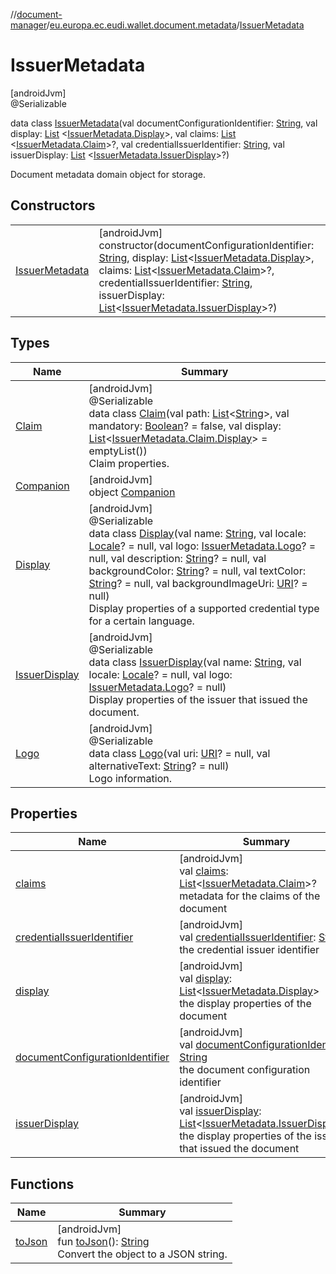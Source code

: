 //[document-manager](../../../index.md)/[eu.europa.ec.eudi.wallet.document.metadata](../index.md)/[IssuerMetadata](index.md)

# IssuerMetadata

[androidJvm]\
@Serializable

data class [IssuerMetadata](index.md)(val
documentConfigurationIdentifier: [String](https://kotlinlang.org/api/latest/jvm/stdlib/kotlin-stdlib/kotlin/-string/index.html),
val
display: [List](https://kotlinlang.org/api/latest/jvm/stdlib/kotlin-stdlib/kotlin.collections/-list/index.html)
&lt;[IssuerMetadata.Display](-display/index.md)&gt;, val
claims: [List](https://kotlinlang.org/api/latest/jvm/stdlib/kotlin-stdlib/kotlin.collections/-list/index.html)
&lt;[IssuerMetadata.Claim](-claim/index.md)&gt;?, val
credentialIssuerIdentifier: [String](https://kotlinlang.org/api/latest/jvm/stdlib/kotlin-stdlib/kotlin/-string/index.html),
val
issuerDisplay: [List](https://kotlinlang.org/api/latest/jvm/stdlib/kotlin-stdlib/kotlin.collections/-list/index.html)
&lt;[IssuerMetadata.IssuerDisplay](-issuer-display/index.md)&gt;?)

Document metadata domain object for storage.

## Constructors

|                                       |                                                                                                                                                                                                                                                                                                                                                                                                                                                                                                                                                                                                                                                                                                                                                                                                                      |
|---------------------------------------|----------------------------------------------------------------------------------------------------------------------------------------------------------------------------------------------------------------------------------------------------------------------------------------------------------------------------------------------------------------------------------------------------------------------------------------------------------------------------------------------------------------------------------------------------------------------------------------------------------------------------------------------------------------------------------------------------------------------------------------------------------------------------------------------------------------------|
| [IssuerMetadata](-issuer-metadata.md) | [androidJvm]<br>constructor(documentConfigurationIdentifier: [String](https://kotlinlang.org/api/latest/jvm/stdlib/kotlin-stdlib/kotlin/-string/index.html), display: [List](https://kotlinlang.org/api/latest/jvm/stdlib/kotlin-stdlib/kotlin.collections/-list/index.html)&lt;[IssuerMetadata.Display](-display/index.md)&gt;, claims: [List](https://kotlinlang.org/api/latest/jvm/stdlib/kotlin-stdlib/kotlin.collections/-list/index.html)&lt;[IssuerMetadata.Claim](-claim/index.md)&gt;?, credentialIssuerIdentifier: [String](https://kotlinlang.org/api/latest/jvm/stdlib/kotlin-stdlib/kotlin/-string/index.html), issuerDisplay: [List](https://kotlinlang.org/api/latest/jvm/stdlib/kotlin-stdlib/kotlin.collections/-list/index.html)&lt;[IssuerMetadata.IssuerDisplay](-issuer-display/index.md)&gt;?) |

## Types

| Name                                      | Summary                                                                                                                                                                                                                                                                                                                                                                                                                                                                                                                                                                                                                                                                                                                                                                                                                                                                                                            |
|-------------------------------------------|--------------------------------------------------------------------------------------------------------------------------------------------------------------------------------------------------------------------------------------------------------------------------------------------------------------------------------------------------------------------------------------------------------------------------------------------------------------------------------------------------------------------------------------------------------------------------------------------------------------------------------------------------------------------------------------------------------------------------------------------------------------------------------------------------------------------------------------------------------------------------------------------------------------------|
| [Claim](-claim/index.md)                  | [androidJvm]<br>@Serializable<br>data class [Claim](-claim/index.md)(val path: [List](https://kotlinlang.org/api/latest/jvm/stdlib/kotlin-stdlib/kotlin.collections/-list/index.html)&lt;[String](https://kotlinlang.org/api/latest/jvm/stdlib/kotlin-stdlib/kotlin/-string/index.html)&gt;, val mandatory: [Boolean](https://kotlinlang.org/api/latest/jvm/stdlib/kotlin-stdlib/kotlin/-boolean/index.html)? = false, val display: [List](https://kotlinlang.org/api/latest/jvm/stdlib/kotlin-stdlib/kotlin.collections/-list/index.html)&lt;[IssuerMetadata.Claim.Display](-claim/-display/index.md)&gt; = emptyList())<br>Claim properties.                                                                                                                                                                                                                                                                     |
| [Companion](-companion/index.md)          | [androidJvm]<br>object [Companion](-companion/index.md)                                                                                                                                                                                                                                                                                                                                                                                                                                                                                                                                                                                                                                                                                                                                                                                                                                                            |
| [Display](-display/index.md)              | [androidJvm]<br>@Serializable<br>data class [Display](-display/index.md)(val name: [String](https://kotlinlang.org/api/latest/jvm/stdlib/kotlin-stdlib/kotlin/-string/index.html), val locale: [Locale](https://developer.android.com/reference/kotlin/java/util/Locale.html)? = null, val logo: [IssuerMetadata.Logo](-logo/index.md)? = null, val description: [String](https://kotlinlang.org/api/latest/jvm/stdlib/kotlin-stdlib/kotlin/-string/index.html)? = null, val backgroundColor: [String](https://kotlinlang.org/api/latest/jvm/stdlib/kotlin-stdlib/kotlin/-string/index.html)? = null, val textColor: [String](https://kotlinlang.org/api/latest/jvm/stdlib/kotlin-stdlib/kotlin/-string/index.html)? = null, val backgroundImageUri: [URI](https://developer.android.com/reference/kotlin/java/net/URI.html)? = null)<br>Display properties of a supported credential type for a certain language. |
| [IssuerDisplay](-issuer-display/index.md) | [androidJvm]<br>@Serializable<br>data class [IssuerDisplay](-issuer-display/index.md)(val name: [String](https://kotlinlang.org/api/latest/jvm/stdlib/kotlin-stdlib/kotlin/-string/index.html), val locale: [Locale](https://developer.android.com/reference/kotlin/java/util/Locale.html)? = null, val logo: [IssuerMetadata.Logo](-logo/index.md)? = null)<br>Display properties of the issuer that issued the document.                                                                                                                                                                                                                                                                                                                                                                                                                                                                                         |
| [Logo](-logo/index.md)                    | [androidJvm]<br>@Serializable<br>data class [Logo](-logo/index.md)(val uri: [URI](https://developer.android.com/reference/kotlin/java/net/URI.html)? = null, val alternativeText: [String](https://kotlinlang.org/api/latest/jvm/stdlib/kotlin-stdlib/kotlin/-string/index.html)? = null)<br>Logo information.                                                                                                                                                                                                                                                                                                                                                                                                                                                                                                                                                                                                     |

## Properties

| Name                                                                    | Summary                                                                                                                                                                                                                                                                                          |
|-------------------------------------------------------------------------|--------------------------------------------------------------------------------------------------------------------------------------------------------------------------------------------------------------------------------------------------------------------------------------------------|
| [claims](claims.md)                                                     | [androidJvm]<br>val [claims](claims.md): [List](https://kotlinlang.org/api/latest/jvm/stdlib/kotlin-stdlib/kotlin.collections/-list/index.html)&lt;[IssuerMetadata.Claim](-claim/index.md)&gt;?<br>metadata for the claims of the document                                                       |
| [credentialIssuerIdentifier](credential-issuer-identifier.md)           | [androidJvm]<br>val [credentialIssuerIdentifier](credential-issuer-identifier.md): [String](https://kotlinlang.org/api/latest/jvm/stdlib/kotlin-stdlib/kotlin/-string/index.html)<br>the credential issuer identifier                                                                            |
| [display](display.md)                                                   | [androidJvm]<br>val [display](display.md): [List](https://kotlinlang.org/api/latest/jvm/stdlib/kotlin-stdlib/kotlin.collections/-list/index.html)&lt;[IssuerMetadata.Display](-display/index.md)&gt;<br>the display properties of the document                                                   |
| [documentConfigurationIdentifier](document-configuration-identifier.md) | [androidJvm]<br>val [documentConfigurationIdentifier](document-configuration-identifier.md): [String](https://kotlinlang.org/api/latest/jvm/stdlib/kotlin-stdlib/kotlin/-string/index.html)<br>the document configuration identifier                                                             |
| [issuerDisplay](issuer-display.md)                                      | [androidJvm]<br>val [issuerDisplay](issuer-display.md): [List](https://kotlinlang.org/api/latest/jvm/stdlib/kotlin-stdlib/kotlin.collections/-list/index.html)&lt;[IssuerMetadata.IssuerDisplay](-issuer-display/index.md)&gt;?<br>the display properties of the issuer that issued the document |

## Functions

| Name                 | Summary                                                                                                                                                                            |
|----------------------|------------------------------------------------------------------------------------------------------------------------------------------------------------------------------------|
| [toJson](to-json.md) | [androidJvm]<br>fun [toJson](to-json.md)(): [String](https://kotlinlang.org/api/latest/jvm/stdlib/kotlin-stdlib/kotlin/-string/index.html)<br>Convert the object to a JSON string. |
